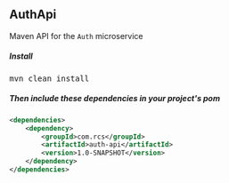 ## AuthApi

Maven API for the `Auth` microservice

##### Install

<pre>
mvn clean install
</pre>

##### Then include these dependencies in your project's pom

```xml
<dependencies>
    <dependency>
        <groupId>com.rcs</groupId>
        <artifactId>auth-api</artifactId>
        <version>1.0-SNAPSHOT</version>
    </dependency>
</dependencies>
```
